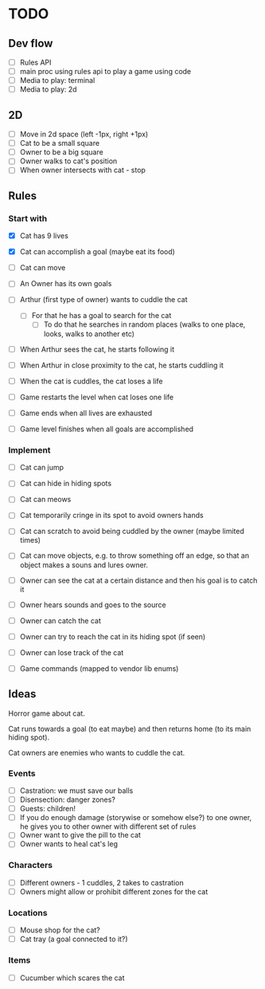 # TODO

## Dev flow

- [ ] Rules API
- [ ] main proc using rules api to play a game using code
- [ ] Media to play: terminal
- [ ] Media to play: 2d

## 2D

- [ ] Move in 2d space (left -1px, right +1px)
- [ ] Cat to be a small square
- [ ] Owner to be a big square
- [ ] Owner walks to cat's position
- [ ] When owner intersects with cat - stop

## Rules

### Start with

- [x] Cat has 9 lives
- [x] Cat can accomplish a goal (maybe eat its food)
- [ ] Cat can move

- [ ] An Owner has its own goals
- [ ] Arthur (first type of owner) wants to cuddle the cat
  - [ ] For that he has a goal to search for the cat
    - [ ] To do that he searches in random places (walks to one place, looks, walks to another etc)
- [ ] When Arthur sees the cat, he starts following it
- [ ] When Arthur in close proximity to the cat, he starts cuddling it
- [ ] When the cat is cuddles, the cat loses a life

- [ ] Game restarts the level when cat loses one life
- [ ] Game ends when all lives are exhausted
- [ ] Game level finishes when all goals are accomplished

### Implement

- [ ] Cat can jump
- [ ] Cat can hide in hiding spots
- [ ] Cat can meows
- [ ] Cat temporarily cringe in its spot to avoid owners hands
- [ ] Cat can scratch to avoid being cuddled by the owner (maybe limited times)
- [ ] Cat can move objects, e.g. to throw something off an edge, so that an object makes a souns and lures owner.

- [ ] Owner can see the cat at a certain distance and then his goal is to catch it
- [ ] Owner hears sounds and goes to the source
- [ ] Owner can catch the cat
- [ ] Owner can try to reach the cat in its hiding spot (if seen)
- [ ] Owner can lose track of the cat

- [ ] Game commands (mapped to vendor lib enums)

## Ideas

Horror game about cat.

Cat runs towards a goal (to eat maybe) and then returns home (to its main hiding spot).

Cat owners are enemies who wants to cuddle the cat.

### Events

- [ ] Castration: we must save our balls
- [ ] Disensection: danger zones?
- [ ] Guests: children!
- [ ] If you do enough damage (storywise or somehow else?) to one owner, he gives you to other owner with different set of rules
- [ ] Owner want to give the pill to the cat
- [ ] Owner wants to heal cat's leg

### Characters

- [ ] Different owners - 1 cuddles, 2 takes to castration
- [ ] Owners might allow or prohibit different zones for the cat

### Locations

- [ ] Mouse shop for the cat?
- [ ] Cat tray (a goal connected to it?)

### Items

- [ ] Cucumber which scares the cat

